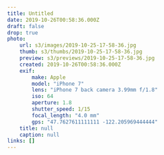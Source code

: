 ```yaml
---
title: Untitled
date: 2019-10-26T00:58:36.000Z
draft: false
drop: true
photo:
    url: s3/images/2019-10-25-17-58-36.jpg
    thumb: s3/thumbs/2019-10-25-17-58-36.jpg
    preview: s3/previews/2019-10-25-17-58-36.jpg
    created: 2019-10-26T00:58:36.000Z
    exif:
        make: Apple
        model: "iPhone 7"
        lens: "iPhone 7 back camera 3.99mm f/1.8"
        iso: 64
        aperture: 1.8
        shutter_speed: 1/15
        focal_length: "4.0 mm"
        gps: "47.7627611111111 -122.205969444444"
    title: null
    caption: null
links: []
---
```


